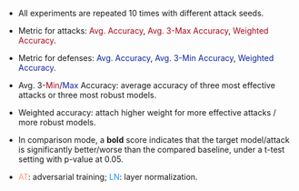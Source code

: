 * All experiments are repeated 10 times with different attack seeds.

* Metric for attacks: <span style="color: #a8071a">Avg. Accuracy</span>, <span style="color: #a8071a">Avg. 3-Max Accuracy</span>, <span style="color: #a8071a">Weighted Accuracy</span>.

* Metric for defenses: <span style="color: #10239e">Avg. Accuracy</span>, <span style="color: #10239e">Avg. 3-Min Accuracy</span>, <span style="color: #10239e">Weighted Accuracy</span>.

* Avg. 3-<span style="color: #a8071a">Min</span>/<span style="color: #10239e">Max</span> Accuracy: average accuracy of three most effective attacks or three most robust models.

* Weighted accuracy: attach higher weight for more effective attacks / more robust models.

* In comparison mode, a **bold** score indicates that the target model/attack is significantly better/worse than the compared baseline, under a t-test setting with p-value at 0.05.

* <span style="color: #ff9c6e">AT</span>: adversarial training; <span style="color: #1890ff">LN</span>: layer normalization.